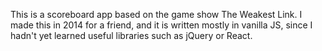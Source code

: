 This is a scoreboard app based on the game show The Weakest Link. I made this in 2014 for a friend, and it is written mostly in vanilla JS, since I hadn't yet learned useful libraries such as jQuery or React.